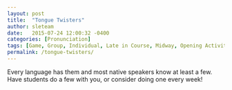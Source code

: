 ```yaml
---
layout: post
title:  "Tongue Twisters"
author: sleteam
date:   2015-07-24 12:00:32 -0400
categories: [Pronunciation]
tags: [Game, Group, Individual, Late in Course, Midway, Opening Activity, Quick]
permalink: /tongue-twisters/
---
```

Every language has them and most native speakers know at least a few. Have students do a few with you, or consider doing one every week!